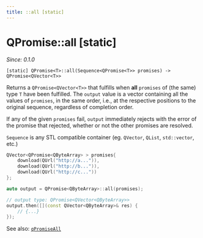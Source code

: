 ```yaml
---
title: ::all [static]
---
```


# QPromise::all [static]

*Since: 0.1.0*

```
[static] QPromise<T>::all(Sequence<QPromise<T>> promises) -> QPromise<QVector<T>>
```

Returns a `QPromise<QVector<T>>` that fulfills when **all** `promises` of (the same) type `T` have been fulfilled. The `output` value is a vector containing all the values of `promises`, in the same order, i.e., at the respective positions to the original sequence, regardless of completion order.

If any of the given `promises` fail, `output` immediately rejects with the error of the promise that rejected, whether or not the other promises are resolved.

`Sequence` is any STL compatible container (eg. `QVector`, `QList`, `std::vector`, etc.)

```cpp
QVector<QPromise<QByteArray> > promises{
    download(QUrl("http://a...")),
    download(QUrl("http://b...")),
    download(QUrl("http://c..."))
};

auto output = QPromise<QByteArray>::all(promises);

// output type: QPromise<QVector<QByteArray>>
output.then([](const QVector<QByteArray>& res) {
    // {...}
});
```

See also: [`qPromiseAll`](../helpers/qpromiseall.md)
